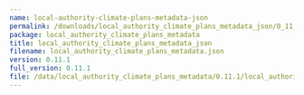 ```yaml
---
name: local-authority-climate-plans-metadata-json
permalink: /downloads/local_authority_climate_plans_metadata_json/0_11_1
package: local_authority_climate_plans_metadata
title: local_authority_climate_plans_metadata_json
filename: local_authority_climate_plans_metadata.json
version: 0.11.1
full_version: 0.11.1
file: /data/local_authority_climate_plans_metadata/0.11.1/local_authority_climate_plans_metadata.json
---
```

